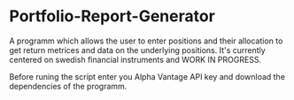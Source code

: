 # Portfolio-Report-Generator
A programm which allows the user to enter positions and their allocation to get return metrices and data on the underlying positions. It's currently centered on swedish financial instruments and WORK IN PROGRESS.

Before runing the script enter you Alpha Vantage API key and download the dependencies of the programm.
